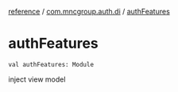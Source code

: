 [reference](../index.md) / [com.mncgroup.auth.di](index.md) / [authFeatures](./auth-features.md)

# authFeatures

`val authFeatures: Module`

inject view model

